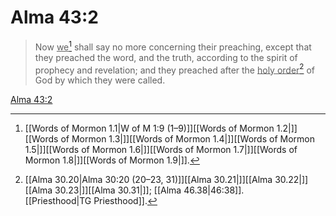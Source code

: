 # Alma 43:2

> Now <u>we</u>[^a] shall say no more concerning their preaching, except that they preached the word, and the truth, according to the spirit of prophecy and revelation; and they preached after the <u>holy order</u>[^b] of God by which they were called.

[Alma 43:2](https://www.churchofjesuschrist.org/study/scriptures/bofm/alma/43?lang=eng&id=p2#p2)


[^a]: [[Words of Mormon 1.1|W of M 1:9 (1–9)]][[Words of Mormon 1.2|]][[Words of Mormon 1.3|]][[Words of Mormon 1.4|]][[Words of Mormon 1.5|]][[Words of Mormon 1.6|]][[Words of Mormon 1.7|]][[Words of Mormon 1.8|]][[Words of Mormon 1.9|]].  
[^b]: [[Alma 30.20|Alma 30:20 (20–23, 31)]][[Alma 30.21|]][[Alma 30.22|]][[Alma 30.23|]][[Alma 30.31|]]; [[Alma 46.38|46:38]]. [[Priesthood|TG Priesthood]].  
